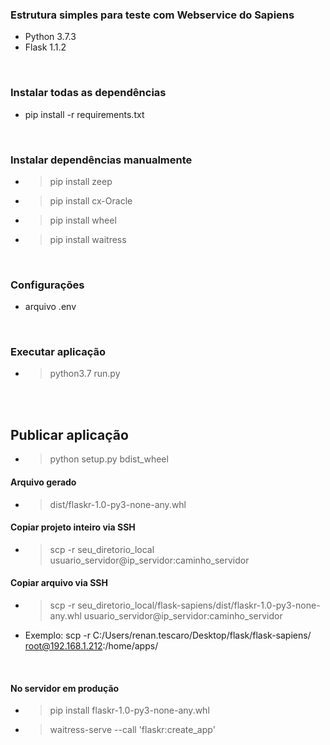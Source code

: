 ### Estrutura simples para teste com Webservice do Sapiens
* Python 3.7.3
* Flask 1.1.2

<br>

### Instalar todas as dependências
* pip install -r requirements.txt

<br>

### Instalar dependências manualmente
* > pip install zeep
* > pip install cx-Oracle
* > pip install wheel
* > pip install waitress

<br>


### Configurações
* arquivo .env

<br>

### Executar aplicação
* > python3.7 run.py

<br>
<br>

## Publicar aplicação
* > python setup.py bdist_wheel
#### Arquivo gerado
* > dist/flaskr-1.0-py3-none-any.whl


#### Copiar projeto inteiro via SSH
* > scp -r seu_diretorio_local usuario_servidor@ip_servidor:caminho_servidor
#### Copiar arquivo via SSH
* > scp -r seu_diretorio_local/flask-sapiens/dist/flaskr-1.0-py3-none-any.whl usuario_servidor@ip_servidor:caminho_servidor
* Exemplo: scp -r C:/Users/renan.tescaro/Desktop/flask/flask-sapiens/ root@192.168.1.212:/home/apps/

<br>

#### No servidor em produção
* > pip install flaskr-1.0-py3-none-any.whl
* > waitress-serve --call 'flaskr:create_app'